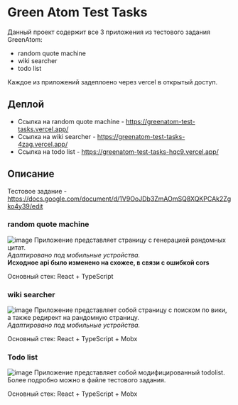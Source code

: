 # Green Atom Test Tasks

Данный проект содержит все 3 приложения из тестового задания GreenAtom:


* random quote machine
* wiki searcher
* todo list

Каждое из приложений задеплоено через vercel в открытый доступ.

## Деплой

  - Ссылка на random quote machine - https://greenatom-test-tasks.vercel.app/
  - Ссылка на wiki searcher - https://greenatom-test-tasks-4zag.vercel.app/
  - Ссылка на todo list - https://greenatom-test-tasks-hqc9.vercel.app/

## Описание

Тестовое задание -  https://docs.google.com/document/d/1V9OoJDb3ZmAOmSQ8XQKPCAk2Zgko4y39/edit

### random quote machine
![image](https://github.com/user-attachments/assets/0d8dcaed-0bd8-484b-b735-bb677225266b)
Приложение представляет страницу с генерацией рандомных цитат.   
*Адаптировано под мобильные устройства.*       
**Исходное api было изменено на схожее, в связи с ошибкой cors**

Основный стек: React + TypeScript

### wiki searcher
![image](https://github.com/user-attachments/assets/a76aa975-ee57-4d22-b42f-393b457b8e75)
Приложение представляет собой страницу с поиском по вики, а также редирект на рандомную страницу.     
*Адаптировано под мобильные устройства.*     

Основный стек: React + TypeScript + Mobx


### Todo list
![image](https://github.com/user-attachments/assets/81dd0358-6f0f-4b0a-b663-741c61505b09)
Приложение представляет собой модифицированный todolist. Более подробно можно в файле тестового задания.

Основный стек: React + TypeScript + Mobx
